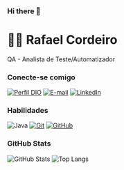 ### Hi there 👋
# 👋🏻 Rafael Cordeiro

QA - Analista de Teste/Automatizador

### Conecte-se comigo

[![Perfil DIO](https://img.shields.io/badge/-Meu%20Perfil%20na%20DIO-30A3DC?style=for-the-badge)](https://www.dio.me/users/rafael_dscordeiro)
[![E-mail](https://img.shields.io/badge/-Email-000?style=for-the-badge&logo=microsoft-outlook&logoColor=E94D5F)](mailto:rafael.dscordeiro@gmail.com)
[![LinkedIn](https://img.shields.io/badge/-LinkedIn-000?style=for-the-badge&logo=linkedin&logoColor=30A3DC)](https://www.linkedin.com/in/rafael-da-silva-cordeiro-b48786138/)

### Habilidades

![Java](https://img.shields.io/badge/Java-000?style=for-the-badge&logo=javascript&logoColor=F0DB4F)
[![Git](https://img.shields.io/badge/Git-000?style=for-the-badge&logo=git&logoColor=E94D5F)](https://git-scm.com/doc)
[![GitHub](https://img.shields.io/badge/GitHub-000?style=for-the-badge&logo=github&logoColor=30A3DC)](https://docs.github.com/)

### GitHub Stats

![GitHub Stats](https://github-readme-stats.vercel.app/api?username=rafaeldscordeiro&theme=transparent&bg_color=000&border_color=30A3DC&show_icons=true&icon_color=30A3DC&title_color=E94D5F&text_color=FFF)
![Top Langs](https://github-readme-stats-git-masterrstaa-rickstaa.vercel.app/api/top-langs/?username=rafaeldscordeiro&layout=compact&bg_color=000&border_color=30A3DC&title_color=E94D5F&text_color=FFF)
